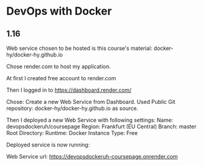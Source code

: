 # DevOps with Docker
## 1.16

Web service chosen to be hosted is this course's material: docker-hy/docker-hy.github.io

Chose render.com to host my application.

At first I created free account to render.com

Then I logged in to https://dashboard.render.com/

Chose: Create a new Web Service from Dashboard.
Used Public Git repository: docker-hy/docker-hy.github.io as source.

Then I deployed a new Web Service with following settings:
Name: devopsdockeruh/coursepage
Region: Frankfurt (EU Central)
Branch: master
Root Directory:
Runtime: Docker
Instance Type: Free

Deployed service is now running:

Web Service url: https://devopsdockeruh-coursepage.onrender.com
